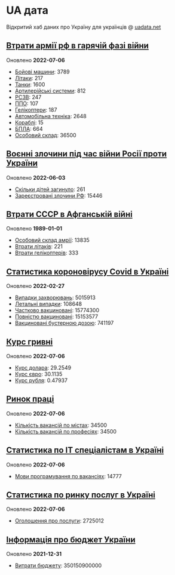 # UA дата
Відкритий хаб даних про Україну для українців @ [uadata.net](https://uadata.net/)

## [Втрати армії рф в гарячій фазі війни](https://uadata.net/vtraty-rf.data)
Оновлено **2022-07-06**

- [Бойові машини](https://uadata.net/vtraty-rf:bbm.data): 3789
- [Літаки](https://uadata.net/vtraty-rf:planes.data): 217
- [Танки](https://uadata.net/vtraty-rf:tanks.data): 1600
- [Артилерійські системи](https://uadata.net/vtraty-rf:artilery.data): 812
- [РСЗВ](https://uadata.net/vtraty-rf:rszv.data): 247
- [ППО](https://uadata.net/vtraty-rf:ppo.data): 107
- [Гелікоптери](https://uadata.net/vtraty-rf:helicopters.data): 187
- [Автомобільна техніка](https://uadata.net/vtraty-rf:auto.data): 2648
- [Кораблі](https://uadata.net/vtraty-rf:ships.data): 15
- [БПЛА](https://uadata.net/vtraty-rf:bpla.data): 664
- [Особовий склад](https://uadata.net/vtraty-rf.data): 36500

## [Воєнні злочини під час війни Росії проти України](https://uadata.net/zlochiny-rf.data)
Оновлено **2022-06-03**

- [Скільки дітей загинуло](https://uadata.net/zlochiny-rf.data): 261
- [Зареєстровані злочини РФ](https://uadata.net/zlochiny-rf:registered-crimes.data): 15446

## [Втрати СССР в Афганській війні](https://uadata.net/vtraty-su-in-afgan.data)
Оновлено **1989-01-01**

- [Особовий склад амрії](https://uadata.net/vtraty-su-in-afgan.data): 13835
- [Втрати літаків](https://uadata.net/vtraty-su-in-afgan:soviet-aircraft-losses-in-afgan-war.data): 221
- [Втрати гелікоптерів](https://uadata.net/vtraty-su-in-afgan:soviet-helicopters-losses-in-afgan-war.data): 333

## [Статистика короновірусу Covid в Україні](https://uadata.net/corona.data)
Оновлено **2022-02-27**

- [Випадки захворювань](https://uadata.net/corona.data): 5015913
- [Летальні випадки](https://uadata.net/corona:totla-deaths.data): 108648
- [Частково вакциновані](https://uadata.net/corona:persons-vaccinated.data): 15774300
- [Повністю вакциновані](https://uadata.net/corona:persons-fully-vaccinated.data): 15153577
- [Вакциновані бустерною дозою](https://uadata.net/corona:persons-with-booster.data): 741197

## [Курс гривні](https://uadata.net/kurs-hryvni.data)
Оновлено **2022-07-06**

- [Курс долара](https://uadata.net/kurs-hryvni.data): 29.2549
- [Курс євро](https://uadata.net/kurs-hryvni:euro-to-hryvna.data): 30.1135
- [Курс рубля](https://uadata.net/kurs-hryvni:fubl-to-hryvna.data): 0.47937

## [Ринок праці](https://uadata.net/rynok-praci.data)
Оновлено **2022-07-06**

- [Кількість вакансій по містах](https://uadata.net/rynok-praci.data): 34500
- [Кількість вакансій по професіях](https://uadata.net/rynok-praci:positions.data): 34500

## [Статистика по ІТ спеціалістам в Україні](https://uadata.net/rozrobka-softu.data)
Оновлено **2022-07-06**

- [Мови програмування по вакансіях](https://uadata.net/rozrobka-softu.data): 14777

## [Статистика по ринку послуг в Україні](https://uadata.net/poslugy.data)
Оновлено **2022-07-06**

- [Оголошення про послуги](https://uadata.net/poslugy.data): 2725012

## [Інформація про бюджет України](https://uadata.net/budget.data)
Оновлено **2021-12-31**

- [Витрати бюджету](https://uadata.net/budget.data): 350150900000
